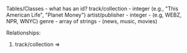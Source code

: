 
Tables/Classes - what has an id?
  track/collection - integer (e.g., "This American Life", "Planet Money")
  artist/publisher - integer - (e.g, WEBZ, NPR, WNYC)
  genre - array of strings - (news, music, movies)

Relationships:
  1. track/collection =>
